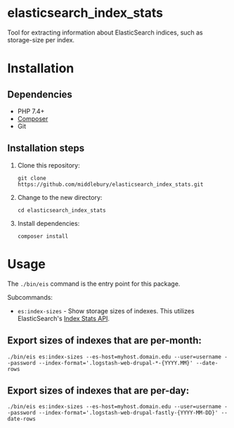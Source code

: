 # elasticsearch_index_stats
Tool for extracting information about ElasticSearch indices, such as storage-size per index.

# Installation
## Dependencies
- PHP 7.4+
- [Composer](https://getcomposer.org/)
- Git

## Installation steps
1. Clone this repository:
   ```
   git clone https://github.com/middlebury/elasticsearch_index_stats.git
   ```
2. Change to the new directory:
   ```
   cd elasticsearch_index_stats
   ```
3. Install dependencies:
   ```
   composer install
   ```

# Usage

The `./bin/eis` command is the entry point for this package.

Subcommands:
- `es:index-sizes` - Show storage sizes of indexes. This utilizes ElasticSearch's [Index Stats API](https://www.elastic.co/guide/en/elasticsearch/reference/current/indices-stats.html).

## Export sizes of indexes that are per-month:
```
./bin/eis es:index-sizes --es-host=myhost.domain.edu --user=username --password --index-format='.logstash-web-drupal-*-{YYYY.MM}' --date-rows
```

## Export sizes of indexes that are per-day:
```
./bin/eis es:index-sizes --es-host=myhost.domain.edu --user=username --password --index-format='.logstash-web-drupal-fastly-{YYYY-MM-DD}' --date-rows
```
